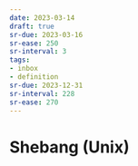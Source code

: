 ```yaml
---
date: 2023-03-14
draft: true
sr-due: 2023-03-16
sr-ease: 250
sr-interval: 3
tags:
- inbox
- definition
sr-due: 2023-12-31
sr-interval: 228
sr-ease: 270
---
```


# Shebang (Unix)
